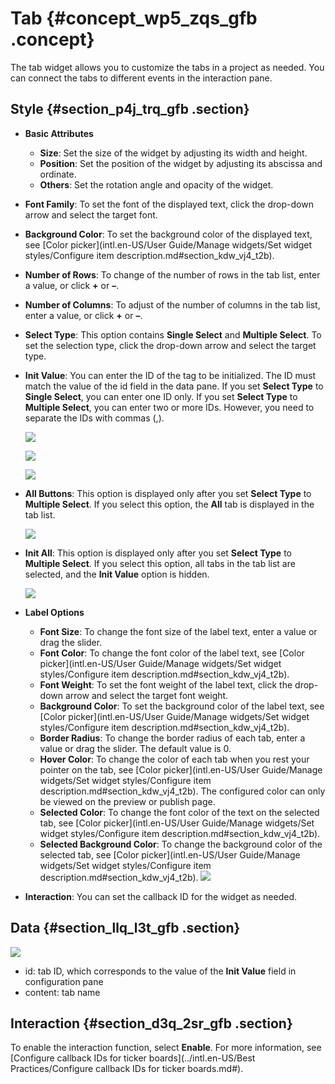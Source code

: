 # Tab {#concept_wp5_zqs_gfb .concept}

The tab widget allows you to customize the tabs in a project as needed. You can connect the tabs to different events in the interaction pane.

## Style {#section_p4j_trq_gfb .section}

-   **Basic Attributes**

    -   **Size**: Set the size of the widget by adjusting its width and height.
    -   **Position**: Set the position of the widget by adjusting its abscissa and ordinate.
    -   **Others**: Set the rotation angle and opacity of the widget.
-   **Font Family**: To set the font of the displayed text, click the drop-down arrow and select the target font.
-   **Background Color**: To set the background color of the displayed text, see [Color picker](intl.en-US/User Guide/Manage widgets/Set widget styles/Configure item description.md#section_kdw_vj4_t2b).
-   **Number of Rows**: To change of the number of rows in the tab list, enter a value, or click **+** or **–**.
-   **Number of Columns**: To adjust of the number of columns in the tab list, enter a value, or click **+** or **–**.
-   **Select Type**: This option contains **Single Select** and **Multiple Select**. To set the selection type, click the drop-down arrow and select the target type.
-   **Init Value**: You can enter the ID of the tag to be initialized. The ID must match the value of the id field in the data pane. If you set **Select Type** to **Single Select**, you can enter one ID only. If you set **Select Type** to **Multiple Select**, you can enter two or more IDs. However, you need to separate the IDs with commas \(,\).

    ![](http://static-aliyun-doc.oss-cn-hangzhou.aliyuncs.com/assets/img/21835/155808193012905_en-US.png)

    ![](http://static-aliyun-doc.oss-cn-hangzhou.aliyuncs.com/assets/img/21835/155808193012906_en-US.png)

    ![](http://static-aliyun-doc.oss-cn-hangzhou.aliyuncs.com/assets/img/21835/155808193012909_en-US.png)

-   **All Buttons**: This option is displayed only after you set **Select Type** to **Multiple Select**. If you select this option, the **All** tab is displayed in the tab list.

    ![](http://static-aliyun-doc.oss-cn-hangzhou.aliyuncs.com/assets/img/21835/155808193012911_en-US.png)

-   **Init All**: This option is displayed only after you set **Select Type** to **Multiple Select**. If you select this option, all tabs in the tab list are selected, and the **Init Value** option is hidden.

    ![](http://static-aliyun-doc.oss-cn-hangzhou.aliyuncs.com/assets/img/21835/155808193712914_en-US.png)

-   **Label Options**

    -   **Font Size**: To change the font size of the label text, enter a value or drag the slider.
    -   **Font Color**: To change the font color of the label text, see [Color picker](intl.en-US/User Guide/Manage widgets/Set widget styles/Configure item description.md#section_kdw_vj4_t2b).
    -   **Font Weight**: To set the font weight of the label text, click the drop-down arrow and select the target font weight.
    -   **Background Color**: To set the background color of the label text, see [Color picker](intl.en-US/User Guide/Manage widgets/Set widget styles/Configure item description.md#section_kdw_vj4_t2b).
    -   **Border Radius**: To change the border radius of each tab, enter a value or drag the slider. The default value is 0.
    -   **Hover Color**: To change the color of each tab when you rest your pointer on the tab, see [Color picker](intl.en-US/User Guide/Manage widgets/Set widget styles/Configure item description.md#section_kdw_vj4_t2b). The configured color can only be viewed on the preview or publish page.
    -   **Selected Color**: To change the font color of the text on the selected tab, see [Color picker](intl.en-US/User Guide/Manage widgets/Set widget styles/Configure item description.md#section_kdw_vj4_t2b).
    -   **Selected Background Color**: To change the background color of the selected tab, see [Color picker](intl.en-US/User Guide/Manage widgets/Set widget styles/Configure item description.md#section_kdw_vj4_t2b).
    ![](http://static-aliyun-doc.oss-cn-hangzhou.aliyuncs.com/assets/img/21835/155808193712929_en-US.png)

-   **Interaction**: You can set the callback ID for the widget as needed.

## Data {#section_llq_l3t_gfb .section}

![](http://static-aliyun-doc.oss-cn-hangzhou.aliyuncs.com/assets/img/21835/155808193712930_en-US.png)

-   id: tab ID, which corresponds to the value of the **Init Value** field in configuration pane
-   content: tab name

## Interaction {#section_d3q_2sr_gfb .section}

To enable the interaction function, select **Enable**. For more information, see [Configure callback IDs for ticker boards](../intl.en-US/Best Practices/Configure callback IDs for ticker boards.md#).

